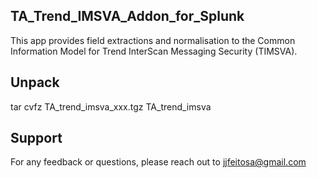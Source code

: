 ## TA_Trend_IMSVA_Addon_for_Splunk
This app provides field extractions and normalisation to the Common Information Model for Trend InterScan Messaging Security (TIMSVA).

## Unpack
tar cvfz TA_trend_imsva_xxx.tgz TA_trend_imsva

## Support
For any feedback or questions, please reach out to jjfeitosa@gmail.com
